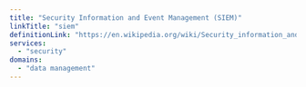 ```yaml
---
title: "Security Information and Event Management (SIEM)"
linkTitle: "siem"
definitionLink: "https://en.wikipedia.org/wiki/Security_information_and_event_management"
services:
  - "security"
domains:
  - "data management"
---
```

